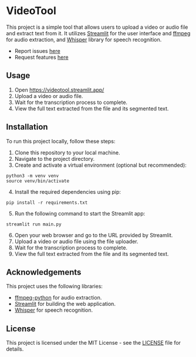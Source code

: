 # VideoTool

This project is a simple tool that allows users to upload a video or audio file and extract text from it. It utilizes [Streamlit](https://streamlit.io/) for the user interface and [ffmpeg](https://ffmpeg.org/) for audio extraction, and [Whisper](https://openai.com/research/whisper) library for speech recognition.

- Report issues [here](https://github.com/sameemul-haque/VideoTool/issues/new?labels=bug&projects=&template=bug_report.md&title=%5Bbug%5D) 
- Request features [here](https://github.com/sameemul-haque/VideoTool/issues/new?labels=enhancement&projects=&template=feature_request.md&title=%5Bfeat%5D)

## Usage

1. Open https://videotool.streamlit.app/
2. Upload a video or audio file.
3. Wait for the transcription process to complete.
4. View the full text extracted from the file and its segmented text.


## Installation

To run this project locally, follow these steps:

1. Clone this repository to your local machine.
2. Navigate to the project directory.
3. Create and activate a virtual environment (optional but recommended):
```
python3 -m venv venv
source venv/bin/activate
```
4. Install the required dependencies using pip:
```
pip install -r requirements.txt
```

5. Run the following command to start the Streamlit app:

```
streamlit run main.py 
```

6. Open your web browser and go to the URL provided by Streamlit.
7. Upload a video or audio file using the file uploader.
8. Wait for the transcription process to complete.
9. View the full text extracted from the file and its segmented text.

## Acknowledgements

This project uses the following libraries:

- [ffmpeg-python](https://github.com/kkroening/ffmpeg-python) for audio extraction.
- [Streamlit](https://github.com/streamlit/streamlit) for building the web application.
- [Whisper](https://github.com/openai/whisper) for speech recognition.

## License

This project is licensed under the MIT License - see the [LICENSE](LICENSE) file for details.


<!-- 
streamlit==1.31.1
pyperclip==1.8.2 
ffmpeg-python==0.2.0
openai-whisper==20231117
-->